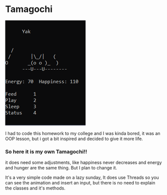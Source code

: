 # Tamagochi
![My cat Yak](images/Animação.gif)

I had to code this homework to my college and I was kinda bored, it was an OOP lesson, but i got a bit inspired and decided to give it more life.

### So here it is my own Tamagochi!! 

it does need some adjustments, like happiness never decreases and energy and hunger are the same thing. But I plan to change it.

It's a very simple code made on a lazy sunday, It does use Threads so you can see the animation and insert an input, but there is no need to explain the classes and it's methods.

